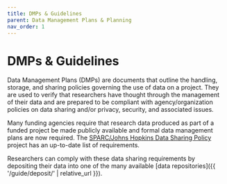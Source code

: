 ```yaml
---
title: DMPs & Guidelines
parent: Data Management Plans & Planning
nav_order: 1
---
```


# DMPs & Guidelines

Data Management Plans (DMPs) are documents that outline the handling, storage,
 and sharing policies governing the use of data on a project.  They are used to
 verify that researchers have thought through the management of their data and
 are prepared to be compliant with agency/organization policies on data sharing
  and/or privacy, security, and associated issues.

Many funding agencies require that research data produced as part of a funded
 project be made publicly available and formal data management plans are now
  required. The [SPARC/Johns Hopkins Data Sharing Policy](http://datasharing.sparcopen.org/) project has an up-to-date list of requirements.

Researchers can comply with these data sharing requirements by depositing their data into one of the many available [data repositories]({{ '/guide/deposit/' | relative_url }}).
